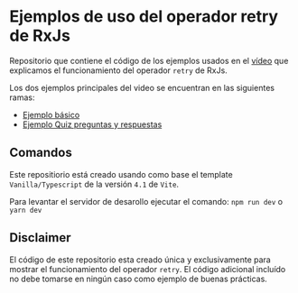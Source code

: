 # Ejemplos de uso del operador retry de RxJs

Repositorio que contiene el código de los ejemplos usados en el [vídeo](https://youtu.be/-ykiWAWs_ls) que explicamos el funcionamiento del operador `retry` de RxJs.

Los dos ejemplos principales del video se encuentran en las siguientes ramas:

-   [Ejemplo básico](https://github.com/ako-tech/rxjs-retry-examples/tree/timer)
-   [Ejemplo Quiz preguntas y respuestas](https://github.com/ako-tech/rxjs-retry-examples/tree/http-request)

## Comandos

Este repositiorio está creado usando como base el template `Vanilla/Typescript` de la versión `4.1` de `Vite`.

Para levantar el servidor de desarollo ejecutar el comando:
`npm run dev` o `yarn dev`

## Disclaimer

El código de este repositorio esta creado única y exclusivamente para mostrar el funcionamiento del operador `retry`. El código adicional incluído no debe tomarse en ningún caso como ejemplo de buenas prácticas.
